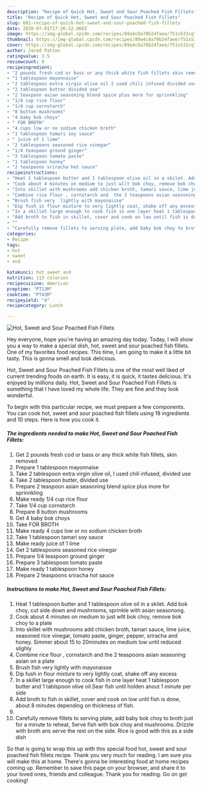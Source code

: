 ```yaml
---
description: "Recipe of Quick Hot, Sweet and Sour Poached Fish Fillets"
title: "Recipe of Quick Hot, Sweet and Sour Poached Fish Fillets"
slug: 681-recipe-of-quick-hot-sweet-and-sour-poached-fish-fillets
date: 2020-07-01T17:26:52.066Z
image: https://img-global.cpcdn.com/recipes/89a4c8a70b24faee/751x532cq70/hot-sweet-and-sour-poached-fish-fillets-recipe-main-photo.jpg
thumbnail: https://img-global.cpcdn.com/recipes/89a4c8a70b24faee/751x532cq70/hot-sweet-and-sour-poached-fish-fillets-recipe-main-photo.jpg
cover: https://img-global.cpcdn.com/recipes/89a4c8a70b24faee/751x532cq70/hot-sweet-and-sour-poached-fish-fillets-recipe-main-photo.jpg
author: Jared Patton
ratingvalue: 3.5
reviewcount: 9
recipeingredient:
- "2 pounds fresh cod or bass or any thick white fish fillets skin removed"
- "1 tablespoon mayonnaise"
- "2 tablespoon extra virgin olive oil I used chili infused divided use"
- "2 tablespoon butter divided use"
- "2 teaspoon asian seasoning blend spice plus more for sprinnkling"
- "1/4 cup rice flour"
- "1/4 cup cornstarch"
- "8 button mushrooms"
- "4 baby bok choys"
- " FOR BROTH"
- "4 cups low or no sodium chicken broth"
- "1 tablespoon tamari soy sauce"
- " juice of 1 lime"
- "2 tablespoons seasoned rice vinegar"
- "1/4 teaspoon ground ginger"
- "3 tablespoon tomato paste"
- "1 tablespoon honey"
- "2 teaspoons sriracha hot sauce"
recipeinstructions:
- "Heat 1 tablespoon butter and 1 tablespoon olive oil in a skilet. Add bok choy, cut side down and mushrooms, sprinkle with asian seasonong."
- "Cook about 4 minutes on medium to just wllt bok choy, remove bok choy to a plate"
- "Into skillet with mushrooms add chicken broth, tamari sauce, lime juice, seasoned rice vinegar, tomato paste, ginger, pepper, sriracha and honey. Simmer about 15 to 20minutes on medium low until reduced slighly"
- "Combine rice flour , cornstarch and  the 2 teaspoons asian seasoning asian  on a plate"
- "Brush fish very  lightly with mayonaisse"
- "Dip fush in flour mixture to very lightly coat, shake off any excess"
- "In a skillet large enough to cook fish in one layer heat 1 tablespoon butter and 1 tablspoon olive oil.Sear fish until holden anout 1 minute per side"
- "Add broth to fish in skillet, cover and cook on low until fish is done, about 8 minutes depending on thickness of fish."
- ""
- "Carefully remove fillets to serving plate, add baby bok choy to broth just for a minute to reheat, Serve fish with bok choy and mushrooms. Drizzle with broth ans serve the rest on the side. Rice is good with this as a side dish"
categories:
- Recipe
tags:
- hot
- sweet
- and

katakunci: hot sweet and 
nutrition: 113 calories
recipecuisine: American
preptime: "PT13M"
cooktime: "PT43M"
recipeyield: "4"
recipecategory: Lunch

---
```



![Hot, Sweet and Sour Poached Fish Fillets](https://img-global.cpcdn.com/recipes/89a4c8a70b24faee/751x532cq70/hot-sweet-and-sour-poached-fish-fillets-recipe-main-photo.jpg)

Hey everyone, hope you're having an amazing day today. Today, I will show you a way to make a special dish, hot, sweet and sour poached fish fillets. One of my favorites food recipes. This time, I am going to make it a little bit tasty. This is gonna smell and look delicious.



Hot, Sweet and Sour Poached Fish Fillets is one of the most well liked of current trending foods on earth. It is easy, it is quick, it tastes delicious. It's enjoyed by millions daily. Hot, Sweet and Sour Poached Fish Fillets is something that I have loved my whole life. They are fine and they look wonderful.


To begin with this particular recipe, we must prepare a few components. You can cook hot, sweet and sour poached fish fillets using 18 ingredients and 10 steps. Here is how you cook it.

<!--inarticleads1-->

##### The ingredients needed to make Hot, Sweet and Sour Poached Fish Fillets:

1. Get 2 pounds fresh cod or bass or any thick white fish fillets, skin removed
1. Prepare 1 tablespoon mayonnaise
1. Take 2 tablespoon extra virgin olive oil, I used chili infused, divided use
1. Take 2 tablespoon butter, divided use
1. Prepare 2 teaspoon asian seasoning blend spice plus more for sprinnkling
1. Make ready 1/4 cup rice flour
1. Take 1/4 cup cornstarch
1. Prepare 8 button mushrooms
1. Get 4 baby bok choys
1. Take  FOR BROTH
1. Make ready 4 cups low or no sodium chicken broth
1. Take 1 tablespoon tamari soy sauce
1. Make ready  juice of 1 lime
1. Get 2 tablespoons seasoned rice vinegar
1. Prepare 1/4 teaspoon ground ginger
1. Prepare 3 tablespoon tomato paste
1. Make ready 1 tablespoon honey
1. Prepare 2 teaspoons sriracha hot sauce




<!--inarticleads2-->

##### Instructions to make Hot, Sweet and Sour Poached Fish Fillets:

1. Heat 1 tablespoon butter and 1 tablespoon olive oil in a skilet. Add bok choy, cut side down and mushrooms, sprinkle with asian seasonong.
1. Cook about 4 minutes on medium to just wllt bok choy, remove bok choy to a plate
1. Into skillet with mushrooms add chicken broth, tamari sauce, lime juice, seasoned rice vinegar, tomato paste, ginger, pepper, sriracha and honey. Simmer about 15 to 20minutes on medium low until reduced slighly
1. Combine rice flour , cornstarch and  the 2 teaspoons asian seasoning asian  on a plate
1. Brush fish very  lightly with mayonaisse
1. Dip fush in flour mixture to very lightly coat, shake off any excess
1. In a skillet large enough to cook fish in one layer heat 1 tablespoon butter and 1 tablspoon olive oil.Sear fish until holden anout 1 minute per side
1. Add broth to fish in skillet, cover and cook on low until fish is done, about 8 minutes depending on thickness of fish.
1. 
1. Carefully remove fillets to serving plate, add baby bok choy to broth just for a minute to reheat, Serve fish with bok choy and mushrooms. Drizzle with broth ans serve the rest on the side. Rice is good with this as a side dish




So that is going to wrap this up with this special food hot, sweet and sour poached fish fillets recipe. Thank you very much for reading. I am sure you will make this at home. There's gonna be interesting food at home recipes coming up. Remember to save this page on your browser, and share it to your loved ones, friends and colleague. Thank you for reading. Go on get cooking!
